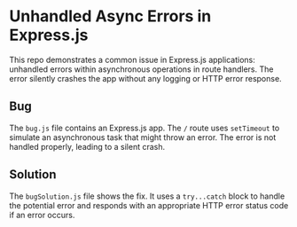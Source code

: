 # Unhandled Async Errors in Express.js

This repo demonstrates a common issue in Express.js applications: unhandled errors within asynchronous operations in route handlers.  The error silently crashes the app without any logging or HTTP error response.

## Bug

The `bug.js` file contains an Express.js app.  The `/` route uses `setTimeout` to simulate an asynchronous task that might throw an error.  The error is not handled properly, leading to a silent crash.

## Solution

The `bugSolution.js` file shows the fix.  It uses a `try...catch` block to handle the potential error and responds with an appropriate HTTP error status code if an error occurs.